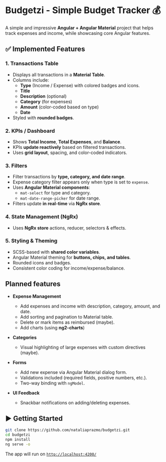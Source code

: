 # Budgetzi - Simple Budget Tracker 💰

A simple and impressive **Angular + Angular Material** project that helps track expenses and income, while showcasing core Angular features.

## ✅ Implemented Features

### 1. Transactions Table

- Displays all transactions in a **Material Table**.
- Columns include:
  - **Type** (Income / Expense) with colored badges and icons.
  - **Title**
  - **Description** (optional)
  - **Category** (for expenses)
  - **Amount** (color-coded based on type)
  - **Date**
- Styled with **rounded badges**.

### 2. KPIs / Dashboard

- Shows **Total Income**, **Total Expenses**, and **Balance**.
- KPIs **update reactively** based on filtered transactions.
- Uses **grid layout**, spacing, and color-coded indicators.

### 3. Filters

- Filter transactions by **type, category, and date range**.
- Expense category filter appears only when type is set to `expense`.
- Uses **Angular Material components**:
  - `mat-select` for type and category.
  - `mat-date-range-picker` for date range.
- Filters update **in real-time** via **NgRx store**.

### 4. State Management (NgRx)

- Uses **NgRx store** actions, reducer, selectors & effects.

### 5. Styling & Theming

- SCSS-based with **shared color variables**.
- Angular Material theming for **buttons, chips, and tables**.
- Rounded icons and badges.
- Consistent color coding for income/expense/balance.

## Planned features

- **Expense Management**

  - Add expenses and income with description, category, amount, and date.
  - Add sorting and pagination to Material table.
  - Delete or mark items as reimbursed (maybe).
  - Add charts (using **ng2-charts**)

- **Categories**

  - Visual highlighting of large expenses with custom directives (maybe).

- **Forms**

  - Add new expense via Angular Material dialog form.
  - Validations included (required fields, positive numbers, etc.).
  - Two-way binding with `ngModel`.

- **UI Feedback**
  - Snackbar notifications on adding/deleting expenses.

## ▶️ Getting Started

```bash
git clone https://github.com/nataliaprazmo/budgetzi.git
cd budgetzi
npm install
ng serve -o
```

The app will run on [`http://localhost:4200/`](http://localhost:4200/)
